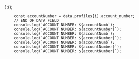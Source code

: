 );();
                        
        const accountNumber = data.profiles[i].account_number;
        // END OF DATA FIELD
        console.log(`ACCOUNT NUMBER: ${accountNumb`);
        console.log(`ACCOUNT NUMBER: ${accountNumber}`);
        console.log(`ACCOUNT NUMBER: ${accountNumb`);
        console.log(`ACCOUNT NUMBER: ${accountNumber}`);
        console.log(`ACCOUNT NUMBER: ${accountNumb`);
        console.log(`ACCOUNT NUMBER: ${accountNumber}`);
        console.log(`ACCOUNT NUMBER: ${accountNumber}`);

